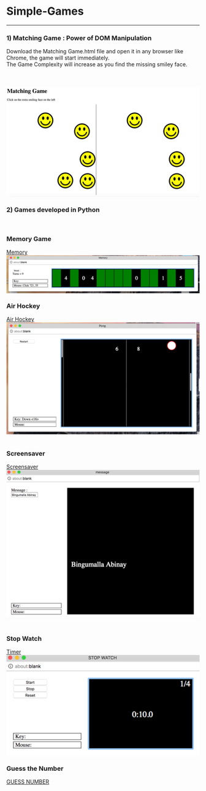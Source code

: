# Simple-Games
---------------------------------------------------------------------------------------------------
 <h3> 1)  Matching Game : Power of DOM Manipulation</h3>
Download the Matching Game.html file and open it in any browser like Chrome, the game will start immediately. <br/>
The Game Complexity will increase as you find the missing smiley face. <br/>
<br/>
<br/>
<br/>

<img src="/images/matching.png" align="middle">

<h3> 2) Games developed in Python</h3> <br/> 

<h3> Memory Game</h3>
<a  href="http://www.codeskulptor.org/#user39_lADXK596vb_12.py"> Memory</a> <br/>
<img src="/images/memory.png" align="middle">




<h3> Air Hockey</h3>
<a  href="http://www.codeskulptor.org/#user39_vJFCKuwjWrNVgfv.py">Air Hockey </a> <br/>
<img src="/images/pong.png" align="middle">
<br/>
<br/>


<h3> Screensaver</h3>
<a  href="http://www.codeskulptor.org/#user41_DBx5C8BnaD3UxYw.py"> Screensaver</a> <br/>
<img src="/images/screensaver.png" align="middle">
<br/><br/>


<h3> Stop Watch</h3>
<a  href="http://www.codeskulptor.org/#user39_cFGcOIh2nrckXsj.py"> Timer </a> <br/>
<img src="/images/stopwatch.png" align="middle">

<h3>Guess the Number</h3>
<a  href="http://www.codeskulptor.org/#user39_jCKFJUdDFcLLWze.py"> GUESS NUMBER </a> <br/>